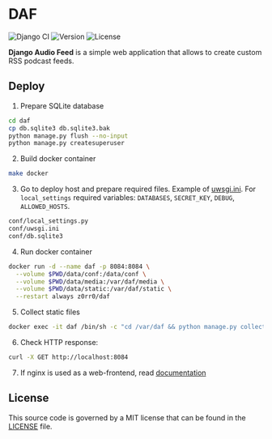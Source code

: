 # DAF

![Django CI](https://github.com/z0rr0/daf/workflows/Django%20CI/badge.svg)
![Version](https://img.shields.io/github/tag/z0rr0/daf.svg)
![License](https://img.shields.io/github/license/z0rr0/daf.svg)

**Django Audio Feed** is a simple web application that allows to create custom RSS podcast feeds.

## Deploy

1. Prepare SQLite database

```sh
cd daf
cp db.sqlite3 db.sqlite3.bak
python manage.py flush --no-input
python manage.py createsuperuser
```

2. Build docker container

```sh
make docker
```

3. Go to deploy host and prepare required files. Example of [uwsgi.ini](./uwsgi.ini). For `local_settings` required variables: `DATABASES`, `SECRET_KEY`, `DEBUG`, `ALLOWED_HOSTS`. 

```sh
conf/local_settings.py
conf/uwsgi.ini
conf/db.sqlite3
```

4. Run docker container

```sh
docker run -d --name daf -p 8084:8084 \
  --volume $PWD/data/conf:/data/conf \
  --volume $PWD/data/media:/var/daf/media \
  --volume $PWD/data/static:/var/daf/static \
  --restart always z0rr0/daf
```

5. Collect static files

```sh
docker exec -it daf /bin/sh -c "cd /var/daf && python manage.py collectstatic --no-input"
```

6. Check HTTP response:

```sh
curl -X GET http://localhost:8084
```

7. If nginx is used as a web-frontend, 
read [documentation](https://uwsgi.readthedocs.io/en/latest/tutorials/Django_and_nginx.html)

## License

This source code is governed by a MIT license that can be found
in the [LICENSE](https://github.com/z0rr0/daf/blob/main/LICENSE) file.


